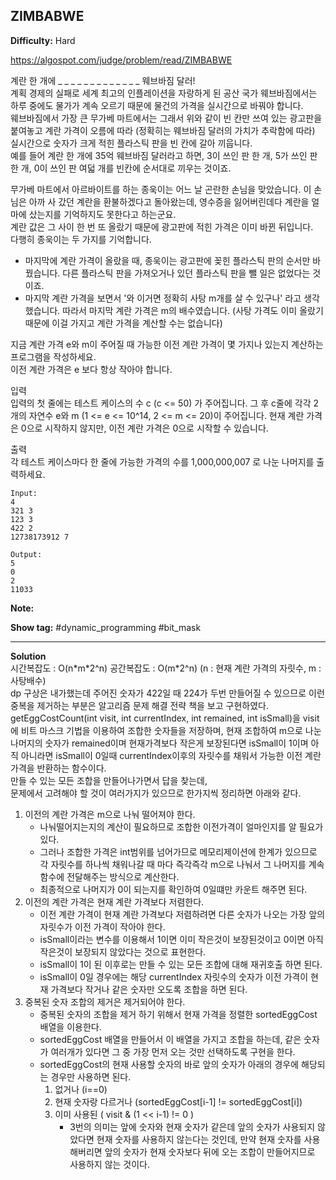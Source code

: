 ## ZIMBABWE

**Difficulty:** Hard

https://algospot.com/judge/problem/read/ZIMBABWE

계란 한 개에 _ _ _ _ _ _ _ _ _ _ _ _ _ 웨브바짐 달러! <br/>
계획 경제의 실패로 세계 최고의 인플레이션을 자랑하게 된 공산 국가 웨브바짐에서는 하루 중에도 물가가 계속 오르기 때문에 물건의 가격을 실시간으로 바꿔야 합니다. <br/>
웨브바짐에서 가장 큰 무가베 마트에서는 그래서 위와 같이 빈 칸만 쓰여 있는 광고판을 붙여놓고 계란 가격이 오름에 따라 (정확히는 웨브바짐 달러의 가치가 추락함에 따라) 실시간으로 숫자가 크게 적힌 플라스틱 판을 빈 칸에 갈아 끼웁니다. <br/>
예를 들어 계란 한 개에 35억 웨브바짐 달러라고 하면, 3이 쓰인 판 한 개, 5가 쓰인 판 한 개, 0이 쓰인 판 여덟 개를 빈칸에 순서대로 끼우는 것이죠. <br/>

무가베 마트에서 아르바이트를 하는 종욱이는 어느 날 곤란한 손님을 맞았습니다. <be/>
이 손님은 아까 사 갔던 계란을 환불하겠다고 돌아왔는데, 영수증을 잃어버린데다 계란을 얼마에 샀는지를 기억하지도 못한다고 하는군요. <br/>
계란 값은 그 사이 한 번 또 올랐기 때문에 광고판에 적힌 가격은 이미 바뀐 뒤입니다. <br/>
다행히 종욱이는 두 가지를 기억합니다.
* 마지막에 계란 가격이 올랐을 때, 종욱이는 광고판에 꽂힌 플라스틱 판의 순서만 바꿨습니다. 다른 플라스틱 판을 가져오거나 있던 플라스틱 판을 뺄 일은 없었다는 것이죠.
* 마지막 계란 가격을 보면서 '와 이거면 정확히 사탕 m개를 살 수 있구나' 라고 생각했습니다. 따라서 마지막 계란 가격은 m의 배수였습니다. (사탕 가격도 이미 올랐기 때문에 이걸 가지고 계란 가격을 계산할 수는 없습니다)

지금 계란 가격 e와 m이 주어질 때 가능한 이전 계란 가격이 몇 가지나 있는지 계산하는 프로그램을 작성하세요. <br/>
이전 계란 가격은 e 보다 항상 작아야 합니다.

입력 <br/>
입력의 첫 줄에는 테스트 케이스의 수 c (c <= 50) 가 주어집니다. 그 후 c줄에 각각 2개의 자연수 e와 m (1 <= e <= 10^14, 2 <= m <= 20)이 주어집니다. 현재 계란 가격은 0으로 시작하지 않지만, 이전 계란 가격은 0으로 시작할 수 있습니다.

출력 <br/>
각 테스트 케이스마다 한 줄에 가능한 가격의 수를 1,000,000,007 로 나눈 나머지를 출력하세요.	

```
Input:
4
321 3
123 3
422 2
12738173912 7 

Output: 
5
0
2
11033
```

**Note:**

**Show tag:** \#dynamic\_programming \#bit\_mask

------------------------------------

**Solution** <br/>
시간복잡도 : O(n\*m\*2^n) 공간복잡도 : O(m\*2^n) (n : 현재 계란 가격의 자릿수, m : 사탕배수) <br/> 
dp 구상은 내가했는데 주어진 숫자가 422일 때 224가 두번 만들어질 수 있으므로 이런 중복을 제거하는 부분은 알고리즘 문제 해결 전략 책을 보고 구현하였다. <br/>
getEggCostCount(int visit, int currentIndex, int remained, int isSmall)을 visit에 비트 마스크 기법을 이용하여 조합한 숫자들을 저장하며, 현재 조합하여 m으로 나눈 나머지의 숫자가 remained이며 현재가격보다 작은게 보장된다면 isSmall이 1이며 아직 아니라면 isSmall이 0일때 currentIndex이후의 자릿수를 채워서 가능한 이전 계란 가격을 반환하는 함수이다. <br/>
만들 수 있는 모든 조합을 만들어나가면서 답을 찾는데, <br/>
문제에서 고려해야 할 것이 여러가지가 있으므로 한가지씩 정리하면 아래와 같다. <br/>
1. 이전의 계란 가격은 m으로 나눠 떨어져야 한다.
	* 나눠떨어지는지의 계산이 필요하므로 조합한 이전가격이 얼마인지를 알 필요가 있다. <br/>
	* 그러나 조합한 가격은 int범위를 넘어가므로 메모리제이션에 한계가 있으므로 각 자릿수를 하나씩 채워나갈 때 마다 즉각즉각 m으로 나눠서 그 나머지를 계속 함수에 전달해주는 방식으로 계산한다.
	* 최종적으로 나머지가 0이 되는지를 확인하여 0일떄만 카운트 해주면 된다.
2. 이전의 계란 가격은 현재 계란 가격보다 저렴한다.
	* 이전 계란 가격이 현재 계란 가격보다 저렴하려면 다른 숫자가 나오는 가장 앞의 자릿수가 이전 가격이 작아야 한다.
	* isSmall이라는 변수를 이용해서 1이면 이미 작은것이 보장된것이고 0이면 아직 작은것이 보장되지 않았다는 것으로 표현한다.
	* isSmall이 1이 된 이후로는 만들 수 있는 모든 조합에 대해 재귀호출 하면 된다.
	* isSmall이 0일 경우에는 해당 currentIndex 자릿수의 숫자가 이전 가격이 현재 가격보다 작거나 같은 숫자만 오도록 조합을 하면 된다.
3. 중복된 숫자 조합의 제거은 제거되어야 한다.
	* 중복된 숫자의 조합을 제거 하기 위해서 현재 가격을 정렬한 sortedEggCost 배열을 이용한다.
	* sortedEggCost 배열을 만들어서 이 배열을 가지고 조합을 하는데, 같은 숫자가 여러개가 있다면 그 중 가장 먼저 오는 것만 선택하도록 구현을 한다.
	* sortedEggCost의 현재 사용할 숫자의 바로 앞의 숫자가 아래의 경우에 해당되는 경우만 사용하면 된다.
		1. 없거나 (i==0)
		2. 현재 숫자랑 다르거나 (sortedEggCost[i-1] != sortedEggCost[i])
		3. 이미 사용된 ( visit & (1 << i-1) != 0 )
			* 3번의 의미는 앞에 숫자와 현재 숫자가 같은데 앞의 숫자가 사용되지 않았다면 현재 숫자를 사용하지 않는다는 것인데, 만약 현재 숫자를 사용해버리면 앞의 숫자가 현재 숫자보다 뒤에 오는 조합이 만들어지므로 사용하지 않는 것이다.